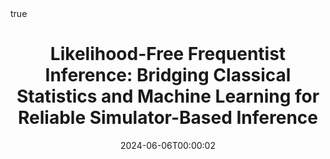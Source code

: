 ---
title : "Likelihood-Free Frequentist Inference: Bridging Classical Statistics and Machine Learning for Reliable Simulator-Based Inference"
date : 2024-06-06T00:00:02
draft : false

# Authors. Comma separated list, e.g. `["Bob Smith", "David Jones"]`.
authors : [N. Dalmasso, L. Masserano, D. Zhao, admin, A. B. Lee]

# Publication type.
# Legend:
# 0 : Uncategorized
# 1 : Conference paper
# 2 : Journal article
# 3 : Manuscript
# 4 : Report
# 5 : Book
# 6 : Book section
publication_types : ["2"]

# Publication name and optional abbreviated version.
publication : "Electronic Journal of Statistics"
#publication_short : "In *ICMEW*"

# Abstract and optional shortened version.
abstract : ""
abstract_short : ""

# Featured image thumbnail (optional)
image_preview : ""

# Is this a selected publication? (true/false)
selected : false

# Projects (optional).
#   Associate this publication with one or more of your projects.
#   Simply enter your project's filename without extension.
#   E.g. `projects : ["deep-learning"]` references `content/project/deep-learning.md`.
#   Otherwise, set `projects : []`.
# projects : ["example-external-project"]

# Tags (optional).
#   Set `tags : []` for no tags, or use the form `tags : ["A Tag", "Another Tag"]` for one or more tags.
tags : ["Machine Learning","Likelihood-Free Inference","Nonparametric Statistics","LF2I"]

# Links (optional).
url_pdf : "https://projecteuclid.org/journals/electronic-journal-of-statistics/volume-18/issue-2/Likelihood-free-frequentist-inference--bridging-classical-statistics-and-machine/10.1214/24-EJS2307.full"
url_preprint : "https://arxiv.org/abs/2107.03920"
#url_code : ""
#url_dataset : "#"
#url_project : "#"
#url_slides : "#"
#url_video : "#"
#url_poster : "#"
#url_source : "#"

# Custom links (optional).
#   Uncomment line below to enable. For multiple links, use the form `[{...}, {...}, {...}]`.
#url_custom : [{name : "Custom Link", url : "http://example.org"}]

# Does this page contain LaTeX math? (true/false)
math : true

# Does this page require source code highlighting? (true/false)
highlight : true

---